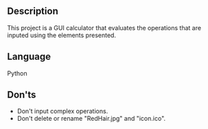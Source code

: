 <h2>Description</h2>

This project is a GUI calculator that evaluates the operations that are inputed using the elements presented.

<h2>Language</h2>

Python

<h2>Don'ts</h2>

*  Don't input complex operations.
*  Don't delete or rename "RedHair.jpg" and "icon.ico".
